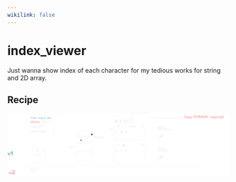 ```yaml
---
wikilink: false
---
```


# index_viewer

Just wanna show index of each character for my tedious works for string and 2D array.

## Recipe

![plan](./resource/plan.png)
